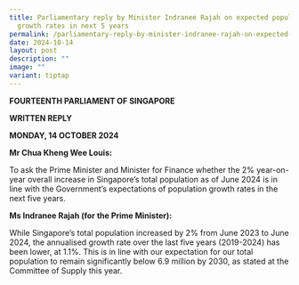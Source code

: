 ```yaml
---
title: Parliamentary reply by Minister Indranee Rajah on expected population
  growth rates in next 5 years
permalink: /parliamentary-reply-by-minister-indranee-rajah-on-expected-population-growth-rates-in-next-5-years/
date: 2024-10-14
layout: post
description: ""
image: ""
variant: tiptap
---
```

<p><strong>FOURTEENTH PARLIAMENT OF SINGAPORE</strong>
</p>
<p><strong>WRITTEN REPLY</strong>&nbsp;</p>
<p><strong>MONDAY, 14 OCTOBER 2024</strong>
</p>
<p></p>
<p><strong>Mr Chua Kheng Wee Louis:</strong>
</p>
<p>To ask the Prime Minister and Minister for Finance whether the 2% year-on-year
overall increase in Singapore’s total population as of June 2024 is in
line with the Government’s expectations of population growth rates in the
next five years.</p>
<p></p>
<p><strong>Ms Indranee Rajah (for the Prime Minister):</strong>
</p>
<p>While Singapore’s total population increased by 2% from June 2023 to June
2024, the annualised growth rate over the last five years (2019-2024) has
been lower, at 1.1%. This is in line with our expectation for our total
population to remain significantly below 6.9 million by 2030, as stated
at the Committee of Supply this year.</p>
<p></p>
